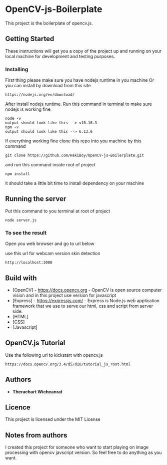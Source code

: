 # OpenCV-js-Boilerplate

This project is the boilerplate of opencv.js.

## Getting Started
These instructions will get you a copy of the project up and running on your local machine for development and testing purposes.

### Installing
First thing please make sure you have nodejs runtime in you machine
Or you can install by download from this site
```
https://nodejs.org/en/download/
```
After install nodejs runtime. Run this command in terminal to make sure nodejs is working fine
```
node -v
output should look like this --> v10.16.3
npm -v
output should look like this --> 6.13.6
```
If everything working fine clone this repo into you machine by this command
```
git clone https://github.com/HakiBoy/OpenCV-js-Boilerplate.git
```

and run this command inside root of project
```
npm install
```
it should take a little bit time to install dependency on your machine

## Running the server
Put this command to you terminal at root of project
```
node server.js
```

### To see the result
Open you web browser and go to url below

use this url for webcam version skin detection
```
http://localhost:3000
```

## Build with
* [OpenCV] - https://docs.opencv.org - OpenCV is open source computer vision and in this project use version for javascript
* [Express] - https://expressjs.com/ - Express is Node.js web application framework that we use to serve our html, css and script from server side.
* [HTML]
* [CSS]
* [Javascript]

## OpenCV.js Tutorial 
Use the following url to kickstart with opencv.js
```
https://docs.opencv.org/3.4/d5/d10/tutorial_js_root.html
```


## Authors
* **Therachart Wicheanrat**

## Licence
This project is licensed under the MIT License

## Notes from authors
I created this project for someone who want to start playing on image processing with opencv javscript version. So feel free to do anything as you want.